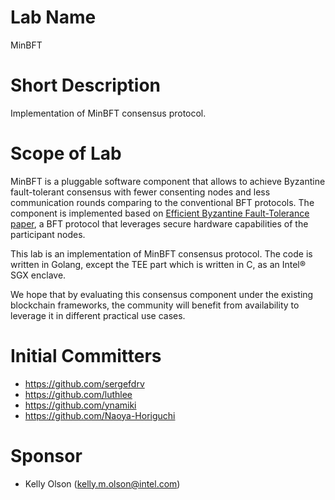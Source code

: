 # Lab Name

MinBFT

# Short Description

Implementation of MinBFT consensus protocol.

# Scope of Lab

MinBFT is a pluggable software component that allows to achieve
Byzantine fault-tolerant consensus with fewer consenting nodes and
less communication rounds comparing to the conventional BFT protocols.
The component is implemented based on [Efficient Byzantine
Fault-Tolerance paper][minbft-paper], a BFT protocol that leverages
secure hardware capabilities of the participant nodes.

This lab is an implementation of MinBFT consensus protocol. The
code is written in Golang, except the TEE part which is written in C,
as an Intel® SGX enclave.

We hope that by evaluating this consensus component under the existing
blockchain frameworks, the community will benefit from availability to
leverage it in different practical use cases.

[minbft-paper]: https://www.researchgate.net/publication/260585535_Efficient_Byzantine_Fault-Tolerance

# Initial Committers

- https://github.com/sergefdrv
- https://github.com/luthlee
- https://github.com/ynamiki
- https://github.com/Naoya-Horiguchi

# Sponsor

- Kelly Olson (kelly.m.olson@intel.com)

